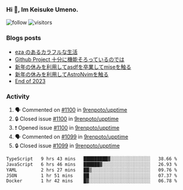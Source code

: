 ### Hi 👋, Im Keisuke Umeno.

<!--
**9renpoto/9renpoto** is a ✨ _special_ ✨ repository because its `README.md` (this file) appears on your GitHub profile.

Here are some ideas to get you started:

- 🔭 I’m currently working on ...
- 🌱 I’m currently learning ...
- 👯 I’m looking to collaborate on ...
- 🤔 I’m looking for help with ...
- 💬 Ask me about ...
- 📫 How to reach me: ...
- 😄 Pronouns: ...
- ⚡ Fun fact: ...
-->

![follow](https://img.shields.io/github/followers/9renpoto?label=Follow&style=social)
![visitors](https://komarev.com/ghpvc/?username=9renpoto&label=Profile%20views&color=0e75b6&style=flat)

### Blogs posts

<!-- BLOG-POST-LIST:START -->
- [eza のあるカラフルな生活](https://9renpoto.win/entry/2024/02/01/eza)
- [Github Project 十分に機能そろっているのでは](https://9renpoto.win/entry/2024/01/14/gh-projects)
- [新年の休みを利用してasdfを卒業してmiseを触る](https://9renpoto.win/entry/2024/01/07/mise)
- [新年の休みを利用してAstroNvimを触る](https://9renpoto.win/entry/2024/01/03/new-year-holidays)
- [End of 2023](https://9renpoto.win/entry/2023/12/31/end)
<!-- BLOG-POST-LIST:END -->

### Activity

<!--START_SECTION:activity-->
1. 🗣 Commented on [#1100](https://github.com/9renpoto/upptime/issues/1100#issuecomment-1935087889) in [9renpoto/upptime](https://github.com/9renpoto/upptime)
2. 🔒 Closed issue [#1100](https://github.com/9renpoto/upptime/issues/1100) in [9renpoto/upptime](https://github.com/9renpoto/upptime)
3. ❗ Opened issue [#1100](https://github.com/9renpoto/upptime/issues/1100) in [9renpoto/upptime](https://github.com/9renpoto/upptime)
4. 🗣 Commented on [#1099](https://github.com/9renpoto/upptime/issues/1099#issuecomment-1934311584) in [9renpoto/upptime](https://github.com/9renpoto/upptime)
5. 🔒 Closed issue [#1099](https://github.com/9renpoto/upptime/issues/1099) in [9renpoto/upptime](https://github.com/9renpoto/upptime)
<!--END_SECTION:activity-->

<!--START_SECTION:waka-->

```txt
TypeScript   9 hrs 43 mins   █████████▓░░░░░░░░░░░░░░░   38.66 %
JavaScript   6 hrs 46 mins   ██████▓░░░░░░░░░░░░░░░░░░   26.93 %
YAML         2 hrs 27 mins   ██▒░░░░░░░░░░░░░░░░░░░░░░   09.76 %
JSON         1 hr 51 mins    ██░░░░░░░░░░░░░░░░░░░░░░░   07.37 %
Docker       1 hr 42 mins    █▓░░░░░░░░░░░░░░░░░░░░░░░   06.78 %
```

<!--END_SECTION:waka-->
